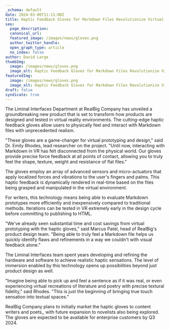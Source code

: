 ```yaml
---
_schema: default
date: 2024-03-06T11:11:00Z
title: Haptic Feedback Gloves for Markdown Files Revolutionize Virtual Prototyping
seo:
  page_description:
  canonical_url:
  featured_image: /images/news/gloves.png
  author_twitter_handle:
  open_graph_type: article
  no_index: false
author: David Large
thumbImg:
  image: /images/news/gloves.png
  image_alt: Haptic Feedback Gloves for Markdown Files Revolutionize Virtual Prototyping
featuredImg:
  image: /images/news/gloves.png
  image_alt: Haptic Feedback Gloves for Markdown Files Revolutionize Virtual Prototyping
draft: false
syndicate: true
---
```

The Liminal Interfaces Department at RealBig Company has unveiled a groundbreaking new product that is set to transform how products are designed and tested in virtual reality environments. The cutting-edge haptic feedback gloves allow users to physically feel and interact with Markdown files with unprecedented realism.

"These gloves are a game-changer for virtual prototyping and design," said Dr. Emily Rhodes, lead researcher on the project. "Until now, interacting with Markdown in VR has felt disconnected from the physical world. Our gloves provide precise force feedback at all points of contact, allowing you to truly feel the shape, texture, weight and resistance of flat files."

The gloves employ an array of advanced sensors and micro-actuators that apply localized forces and vibrations to the user's fingers and palms. This haptic feedback is dynamically rendered in real-time based on the files being grasped and manipulated in the virtual environment.

For writers, this technology means being able to evaluate Markdown prototypes more efficiently and inexpensively compared to traditional methods. Iterations can be tested in VR extremely early in the design cycle before committing to publishing to HTML.

"We've already seen substantial time and cost savings from virtual prototyping with the haptic gloves," said Marcus Patel, head of RealBig's product design team. "Being able to truly feel a Markdown file helps us quickly identify flaws and refinements in a way we couldn't with visual feedback alone."

The Liminal Interfaces team spent years developing and refining the hardware and software to achieve realistic haptic sensations. The level of immersion enabled by this technology opens up possibilities beyond just product design as well.

"Imagine being able to pick up and feel a sentence as if it was real, or even experiencing virtual recreations of literature and poetry with precise textural fidelity," said Rhodes. "This is just the beginning of bringing true touch sensation into textual spaces."

RealBig Company plans to initially market the haptic gloves to content writers and poets,, with future expansion to novelists also being explored. The gloves are expected to be available for enterprise customers by Q3 2024.